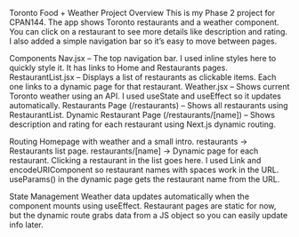 Toronto Food + Weather Project
Overview
This is my Phase 2 project for CPAN144. The app shows Toronto restaurants and a weather component. You can click on a restaurant to see more details like description and rating. I also added a simple navigation bar so it’s easy to move between pages.

Components
Nav.jsx – The top navigation bar. I used inline styles here to quickly style it. It has links to Home and Restaurants pages.
RestaurantList.jsx – Displays a list of restaurants as clickable items. Each one links to a dynamic page for that restaurant.
Weather.jsx – Shows current Toronto weather using an API. I used useState and useEffect so it updates automatically.
Restaurants Page (/restaurants) – Shows all restaurants using RestaurantList.
Dynamic Restaurant Page (/restaurants/[name]) – Shows description and rating for each restaurant using Next.js dynamic routing.

Routing
Homepage with weather and a small intro.
restaurants → Restaurants list page.
restaurants/[name] → Dynamic page for each restaurant. Clicking a restaurant in the list goes here.
I used Link and encodeURIComponent so restaurant names with spaces work in the URL.
useParams() in the dynamic page gets the restaurant name from the URL.

State Management
Weather data updates automatically when the component mounts using useEffect.
Restaurant pages are static for now, but the dynamic route grabs data from a JS object so you can easily update info later.
